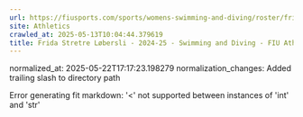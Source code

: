 ```yaml
---
url: https://fiusports.com/sports/womens-swimming-and-diving/roster/frida-stretre-l-bersli/12855/
site: Athletics
crawled_at: 2025-05-13T10:04:44.379619
title: Frida Stretre Løbersli - 2024-25 - Swimming and Diving - FIU Athletics
---
```

normalized_at: 2025-05-22T17:17:23.198279
normalization_changes: Added trailing slash to directory path

Error generating fit markdown: '<' not supported between instances of 'int' and 'str'